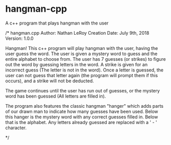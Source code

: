 # hangman-cpp
A c++ program that plays hangman with the user

/*
hangman.cpp
Author: Nathan LeRoy
Creation Date: July 9th, 2018
Version: 1.0.0


Hangman! This c++ program will play hangman with the user, having the user
guess the word. The user is given a mystery word to guess and the entire alphabet
to choose from. The user has 7 guesses (or strikes) to figure out the word by 
guessing letters in the word. A strike is given for an incorrect guess (The letter 
is not in the word). Once a letter is guessed, the user can not guess that letter
again (the program will prompt them if this occurs), and a strike will not be
deducted.

The game continues until the user has run out of guesses, or the mystery word has been
guessed (All letters are filled in).

The program also features the classic hangman "hanger" which adds parts of our drawn
man to indicate how many guesses have been used. Below this hanger is the mystery word
with any correct guesses filled in. Below that is the alphabet. Any letters already guessed
are replaced with a ' - ' character. 


*/
